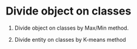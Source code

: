 Divide object on classes
==========

1. Divide object on classes by Max/Min method.

2. Divide entity on classes by K-means method